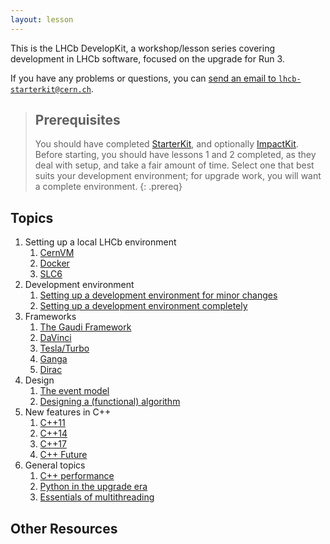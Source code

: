 ```yaml
---
layout: lesson
---
```


This is the LHCb DevelopKit, a workshop/lesson series covering development in LHCb software, focused on the upgrade for Run 3.

If you have any problems or questions, you can [send an email to
`lhcb-starterkit@cern.ch`](mailto:lhcb-starterkit@cern.ch).

> ## Prerequisites
>
> You should have completed [StarterKit](https://lhcb.github.io/first-analysis-steps/), and optionally [ImpactKit](https://lhcb.github.io/second-analysis-steps/). Before starting, you should have lessons 1 and 2 completed, as they deal with setup, and take a fair amount of time. Select one that best suits your development environment; for upgrade work, you will want a complete environment.
{: .prereq}

## Topics

1. Setting up a local LHCb environment
    1. [CernVM](01a-cernvm)
    2. [Docker](01b-docker)
    3. [SLC6](01c-sl6)
2. Development environment
    1. [Setting up a development environment for minor changes](02a-setupsimple)
    2. [Setting up a development environment completely](02b-setupcomplete)
3. Frameworks
    1. [The Gaudi Framework](03a-gaudi)
    2. [DaVinci](03b-davinci)
    3. [Tesla/Turbo](03c-tesla)
    4. [Ganga](03d-ganga)
    5. [Dirac](03e-dirac)
4. Design
    1. [The event model](04a-event)
    2. [Designing a (functional) algorithm](04b-algo)
5. New features in C++
    1. [C++11](05a-cpp11)
    1. [C++14](05b-cpp14)
    1. [C++17](05c-cpp17)
    4. [C++ Future](05d-cppfuture)
6. General topics
    1. [C++ performance](06a-cperf)
    2. [Python in the upgrade era](06b-python)
    3. [Essentials of multithreading](06c-multi)

## Other Resources

